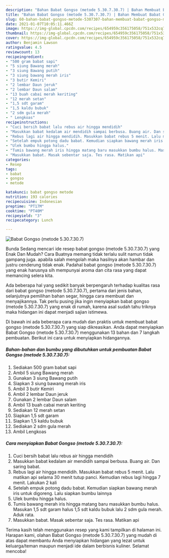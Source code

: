 ```yaml
---
description: "Bahan Babat Gongso (metode 5.30.7.30.7) | Bahan Membuat Babat Gongso (metode 5.30.7.30.7) Yang Mudah Dan Praktis"
title: "Bahan Babat Gongso (metode 5.30.7.30.7) | Bahan Membuat Babat Gongso (metode 5.30.7.30.7) Yang Mudah Dan Praktis"
slug: 60-bahan-babat-gongso-metode-5307307-bahan-membuat-babat-gongso-metode-5307307-yang-mudah-dan-praktis
date: 2021-01-07T10:05:11.466Z
image: https://img-global.cpcdn.com/recipes/654959c356175058/751x532cq70/babat-gongso-metode-5307307-foto-resep-utama.jpg
thumbnail: https://img-global.cpcdn.com/recipes/654959c356175058/751x532cq70/babat-gongso-metode-5307307-foto-resep-utama.jpg
cover: https://img-global.cpcdn.com/recipes/654959c356175058/751x532cq70/babat-gongso-metode-5307307-foto-resep-utama.jpg
author: Benjamin Lawson
ratingvalue: 4.5
reviewcount: 13
recipeingredient:
- "500 gram babat sapi"
- "5 siung Bawang merah"
- "3 siung Bawang putih"
- "3 siung bawang merah iris"
- "3 butir Kemiri"
- "2 lembar Daun jeruk"
- "2 lembar Daun salam"
- "13 buah cabai merah keriting"
- "12 merah setan"
- "1,5 sdt garam"
- "1,5 kaldu bubuk"
- "2 sdm gula merah"
- " Lengkoas"
recipeinstructions:
- "Cuci bersih babat lalu rebus air hingga mendidih"
- "Masukkan babat kedalam air mendidih sampai berbusa. Buang air. Dan saring babat."
- "Rebus lagi air hingga mendidih. Masukkan babat rebus 5 menit. Lalu matikan api selama 30 menit tutup panci. Kemudian rebus lagi hingga 7 menit. Lakukan 2 kali"
- "Setelah empuk potong dadu babat. Kemudian siapkan bawang merah iris untuk digoreng. Lalu siapkan bumbu lainnya"
- "Ulek bumbu hingga halus."
- "Tumis bawang merah iris hingga matang baru masukkan bumbu halus. Masukan 1,5 sdt garam halus 1,5 sdt kaldu bubuk lalu 2 sdm gula merah. Aduk rata."
- "Masukkan babat. Masak sebentar saja. Tes rasa. Matikan api"
categories:
- Resep
tags:
- babat
- gongso
- metode

katakunci: babat gongso metode 
nutrition: 193 calories
recipecuisine: Indonesian
preptime: "PT17M"
cooktime: "PT40M"
recipeyield: "3"
recipecategory: Lunch

---
```



![Babat Gongso (metode 5.30.7.30.7)](https://img-global.cpcdn.com/recipes/654959c356175058/751x532cq70/babat-gongso-metode-5307307-foto-resep-utama.jpg)

Bunda Sedang mencari ide resep babat gongso (metode 5.30.7.30.7) yang Enak Dan Mudah? Cara Buatnya memang tidak terlalu sulit namun tidak gampang juga. apabila salah mengolah maka hasilnya akan hambar dan justru cenderung tidak enak. Padahal babat gongso (metode 5.30.7.30.7) yang enak harusnya sih mempunyai aroma dan cita rasa yang dapat memancing selera kita.

Ada beberapa hal yang sedikit banyak berpengaruh terhadap kualitas rasa dari babat gongso (metode 5.30.7.30.7), pertama dari jenis bahan, selanjutnya pemilihan bahan segar, hingga cara membuat dan menyajikannya. Tak perlu pusing jika ingin menyiapkan babat gongso (metode 5.30.7.30.7) yang enak di rumah, karena asal sudah tahu triknya maka hidangan ini dapat menjadi sajian istimewa.




Di bawah ini ada beberapa cara mudah dan praktis untuk membuat babat gongso (metode 5.30.7.30.7) yang siap dikreasikan. Anda dapat menyiapkan Babat Gongso (metode 5.30.7.30.7) menggunakan 13 bahan dan 7 langkah pembuatan. Berikut ini cara untuk menyiapkan hidangannya.

<!--inarticleads1-->

##### Bahan-bahan dan bumbu yang dibutuhkan untuk pembuatan Babat Gongso (metode 5.30.7.30.7):

1. Sediakan 500 gram babat sapi
1. Ambil 5 siung Bawang merah
1. Gunakan 3 siung Bawang putih
1. Siapkan 3 siung bawang merah iris
1. Ambil 3 butir Kemiri
1. Ambil 2 lembar Daun jeruk
1. Gunakan 2 lembar Daun salam
1. Ambil 13 buah cabai merah keriting
1. Sediakan 12 merah setan
1. Siapkan 1,5 sdt garam
1. Siapkan 1,5 kaldu bubuk
1. Sediakan 2 sdm gula merah
1. Ambil  Lengkoas




<!--inarticleads2-->

##### Cara menyiapkan Babat Gongso (metode 5.30.7.30.7):

1. Cuci bersih babat lalu rebus air hingga mendidih
1. Masukkan babat kedalam air mendidih sampai berbusa. Buang air. Dan saring babat.
1. Rebus lagi air hingga mendidih. Masukkan babat rebus 5 menit. Lalu matikan api selama 30 menit tutup panci. Kemudian rebus lagi hingga 7 menit. Lakukan 2 kali
1. Setelah empuk potong dadu babat. Kemudian siapkan bawang merah iris untuk digoreng. Lalu siapkan bumbu lainnya
1. Ulek bumbu hingga halus.
1. Tumis bawang merah iris hingga matang baru masukkan bumbu halus. Masukan 1,5 sdt garam halus 1,5 sdt kaldu bubuk lalu 2 sdm gula merah. Aduk rata.
1. Masukkan babat. Masak sebentar saja. Tes rasa. Matikan api




Terima kasih telah menggunakan resep yang kami tampilkan di halaman ini. Harapan kami, olahan Babat Gongso (metode 5.30.7.30.7) yang mudah di atas dapat membantu Anda menyiapkan hidangan yang lezat untuk keluarga/teman maupun menjadi ide dalam berbisnis kuliner. Selamat mencoba!
